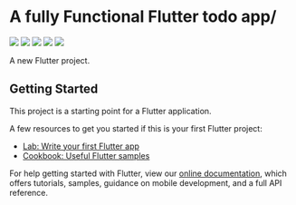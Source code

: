 # A fully Functional Flutter todo app/
![](https://github.com/vipuluthaiah/Notes-app/blob/master/images/4.png)
![](https://github.com/vipuluthaiah/Notes-app/blob/master/images/6.png)
![](https://github.com/vipuluthaiah/Notes-app/blob/master/images/3.png)
![](https://github.com/vipuluthaiah/Notes-app/blob/master/images/2.png)
![](https://github.com/vipuluthaiah/Notes-app/blob/master/images/1.png)

A new Flutter project.

## Getting Started

This project is a starting point for a Flutter application.

A few resources to get you started if this is your first Flutter project:

- [Lab: Write your first Flutter app](https://flutter.dev/docs/get-started/codelab)
- [Cookbook: Useful Flutter samples](https://flutter.dev/docs/cookbook)

For help getting started with Flutter, view our
[online documentation](https://flutter.dev/docs), which offers tutorials,
samples, guidance on mobile development, and a full API reference.
